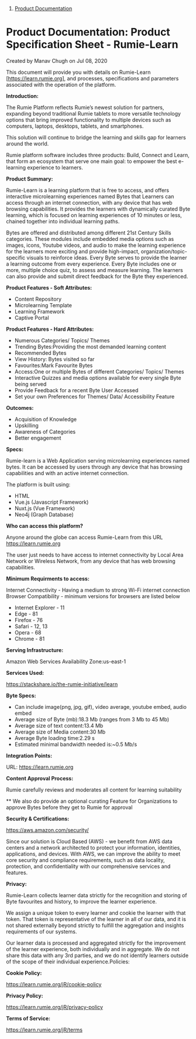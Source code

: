 
1.  [Product Documentation](index.html)

Product Documentation: Product Specification Sheet - Rumie-Learn
=================================================================

Created by Manav Chugh on Jul 08, 2020

This document will provide you with details on Rumie-Learn [https://learn.rumie.org], and processes, specifications and parameters associated with the operation of the platform. 

**Introduction:** 

The Rumie Platform reflects Rumie’s newest solution for partners, expanding beyond traditional Rumie tablets to more versatile technology options that bring improved functionality to multiple devices such as computers, laptops, desktops, tablets, and smartphones.

This solution will continue to bridge the learning and skills gap for learners around the world. 

Rumie platform software includes three products: Build, Connect and Learn, that form an ecosystem that serve one main goal: to empower the best e-learning experience to learners.

**Product Summary:**

Rumie-Learn is a learning platform that is free to access, and offers interactive microlearning experiences named Bytes that Learners can access through an internet connection, with any device that has web browsing capabilities. It provides the learners with dynamically curated Byte learning, which is focused on learning experiences of 10 minutes or less, chained together into individual learning paths.

Bytes are offered and distributed among different 21st Century Skills categories. These modules include embedded media options such as images, icons, Youtube videos, and audio to make the learning experience for the learners more exciting and provide high-impact, organization/topic-specific visuals to reinforce ideas. Every Byte serves to provide the learner a learning outcome from every experience. Every Byte includes one or more, multiple choice quiz, to assess and measure learning. The learners can also provide and submit direct feedback for the Byte they experienced.

**Product Features - Soft Attributes:**

  * Content Repository
  * Microlearning Template
  * Learning Framework
  * Captive Portal
  
**Product Features -  Hard Attributes:**

  * Numerous Categories/ Topics/ Themes
  * Trending Bytes:Providing the most demanded learning content
  * Recommended Bytes
  * View History: Bytes visited so far
  * Favourites:Mark Favourite Bytes
  * Access:One or multiple Bytes of different Categories/ Topics/ Themes
  * Interactive Quizzes and media options available for every single Byte being served
  * Provide Feedback for a recent Byte User Accessed
  * Set your own Preferences for Themes/ Data/ Accessibility Feature

**Outcomes:**

 * Acquisition of Knowledge
 * Upskilling
 * Awareness of Categories
 * Better engagement

**Specs:**

Rumie-learn  is a Web Application serving microlearning experiences named bytes. It can be accessed by users through any device that has browsing capabilities and with an active internet connection. 

The platform is built using:

 * HTML 
 * Vue.js (Javascript Framework)
 * Nuxt.js (Vue Framework) 
 * Neo4j (Graph Database) 

**Who can access this platform?**

Anyone around the globe can access Rumie-Learn from this URL https://learn.rumie.org

The user just needs to have access to internet connectivity by Local Area Network or Wireless Network, from any device that has web browsing capabilities.

**Minimum Requirments to access:**

Internet Connectivity - Having a medium to strong Wi-Fi internet connection Browser Compatibility - minimum versions for browsers are listed below

 * Internet Explorer - 11
 * Edge - 81
 * Firefox - 76
 * Safari - 12, 13
 * Opera - 68
 * Chrome - 81

**Serving Infrastructure:**

Amazon Web Services Availability Zone:us-east-1

**Services Used:**

https://stackshare.io/the-rumie-initiative/learn

**Byte Specs:**

 * Can include image(png, jpg, gif), video average, youtube embed, audio embed
 * Average size of Byte (mb):18.3 Mb (ranges from 3 Mb to 45 Mb)
 * Average size of text content:13.4 Mb
 * Average size of Media content:30 Mb
 * Average Byte loading time:2.29 s
 * Estimated minimal bandwidth needed is:~0.5 Mb/s

**Integration Points:**

URL: https://learn.rumie.org

**Content Approval Process:**

Rumie carefully reviews and moderates all content for learning suitability

** We also do provide an optional curating Feature for Organizations to approve Bytes before they get to Rumie for approval

**Security & Certifications:**

https://aws.amazon.com/security/

Since our solution is Cloud Based (AWS) - we benefit from AWS data centers and a network architected to protect your information, identities, applications, and devices. With AWS, we can improve the ability to meet core security and compliance requirements, such as data locality, protection, and confidentiality with our comprehensive services and features.

**Privacy:**

Rumie-Learn collects learner data strictly for the recognition and storing of Byte favourites and history, to improve the learner experience.

We assign a unique token to every learner and cookie the learner with that token. That token is representative of the learner in all of our data, and it is not shared externally beyond strictly to fulfill the aggregation and insights requirements of our systems.

Our learner data is processed and aggregated strictly for the improvement of the learner experience, both individually and in aggregate. We do not share this data with any 3rd parties, and we do not identify learners outside of the scope of their individual experience.Policies:

**Cookie Policy:**

https://learn.rumie.org/jR/cookie-policy

**Privacy Policy:**

https://learn.rumie.org/jR/privacy-policy

**Terms of Service:**

https://learn.rumie.org/jR/terms

